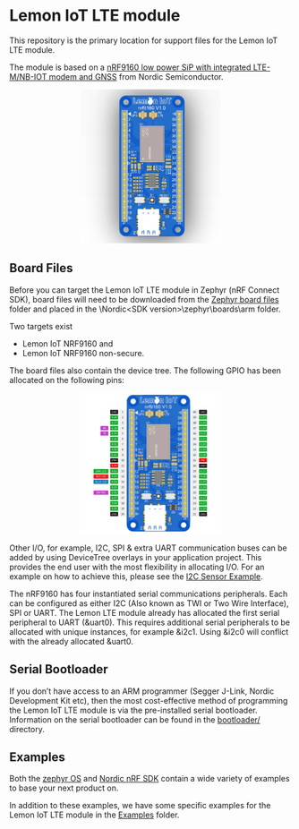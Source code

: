 # Lemon IoT LTE module
This repository is the primary location for support files for the Lemon IoT LTE module. 

The module is based on a [nRF9160 low power SiP with integrated LTE-M/NB-IOT modem and GNSS](https://www.nordicsemi.com/products/nrf9160) from Nordic Semiconductor.

<p align="center"><img src="https://github.com/aaron-mohtar-co/Lemon-IoT-LTE-nrf9160/raw/main/Zephyr%20board%20files/arm/lemon_lte_nrf9160/doc/img/lemon_iot_nrf9160_render.jpg" width=50% height=50%></p>

## Board Files

Before you can target the Lemon IoT LTE module in Zephyr (nRF Connect SDK), board files will need to be downloaded from the [Zephyr board files](https://github.com/aaron-mohtar-co/Lemon-IoT-LTE-nrf9160/tree/main/Zephyr%20board%20files) folder and placed in the \Nordic\<SDK version>\zephyr\boards\arm folder.

Two targets exist 
* Lemon IoT NRF9160 and 
* Lemon IoT NRF9160 non-secure.

The board files also contain the device tree. The following GPIO has been allocated on the following pins:

<p align="center"><img src="https://github.com/aaron-mohtar-co/Lemon-IoT-LTE-nrf9160/raw/main/Zephyr%20board%20files/arm/lemon_lte_nrf9160/doc/img/lemon_iot_nrf9160_diagram.jpg" width=50% height=50%></p>

Other I/O, for example, I2C, SPI & extra UART communication buses can be added by using DeviceTree overlays in your application project. This provides the end user with the most flexibility in allocating I/O. For an example on how to achieve this, please see the [I2C Sensor Example](https://github.com/aaron-mohtar-co/Lemon-IoT-LTE-nrf9160/tree/main/Examples/i2c_sensor). 

The nRF9160 has four instantiated serial communications peripherals. Each can be configured as either I2C (Also known as TWI or Two Wire Interface), SPI or UART. The Lemon LTE module already has allocated the first serial peripheral to UART (&uart0). This requires additional serial peripherals to be allocated with unique instances, for example &i2c1. Using &i2c0 will conflict with the already allocated &uart0.     

## Serial Bootloader

If you don’t have access to an ARM programmer (Segger J-Link, Nordic Development Kit etc), then the most cost-effective method of programming the Lemon IoT LTE module is via the pre-installed serial bootloader. Information on the serial bootloader can be found in the [bootloader/](https://github.com/aaron-mohtar-co/Lemon-IoT-LTE-nrf9160/tree/main/Bootloader) directory.

## Examples

Both the [zephyr OS](https://github.com/zephyrproject-rtos/zephyr/tree/main/samples) and [Nordic nRF SDK](https://github.com/nrfconnect/sdk-nrf/tree/main/samples/nrf9160) contain a wide variety of examples to base your next product on. 

In addition to these examples, we have some specific examples for the Lemon IoT LTE module in the [Examples](https://github.com/aaron-mohtar-co/Lemon-IoT-LTE-nrf9160/tree/main/Examples) folder.


